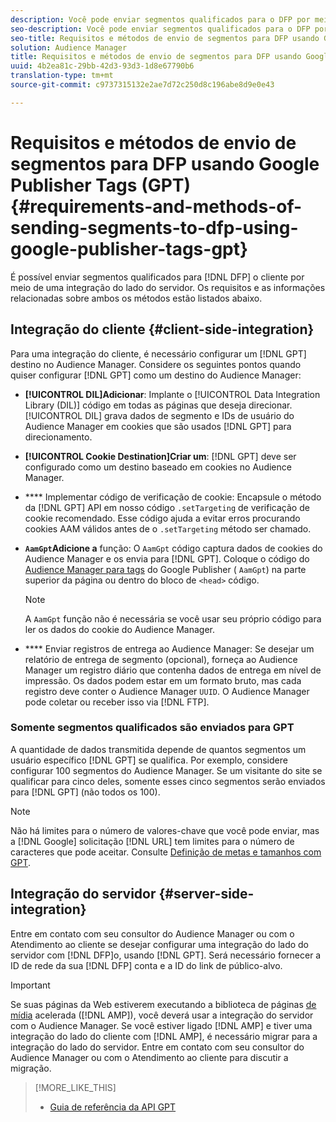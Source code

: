 ```yaml
---
description: Você pode enviar segmentos qualificados para o DFP por meio de uma integração do lado do cliente ou do lado do servidor. Os requisitos e as informações relacionadas sobre ambos os métodos estão listados abaixo.
seo-description: Você pode enviar segmentos qualificados para o DFP por meio de uma integração do lado do cliente ou do lado do servidor. Os requisitos e as informações relacionadas sobre ambos os métodos estão listados abaixo.
seo-title: Requisitos e métodos de envio de segmentos para DFP usando Google Publisher Tags (GPT)
solution: Audience Manager
title: Requisitos e métodos de envio de segmentos para DFP usando Google Publisher Tags (GPT)
uuid: 4b2ea81c-29bb-42d3-93d3-1d8e67790b6
translation-type: tm+mt
source-git-commit: c9737315132e2ae7d72c250d8c196abe8d9e0e43

---
```



# Requisitos e métodos de envio de segmentos para DFP usando Google Publisher Tags (GPT) {#requirements-and-methods-of-sending-segments-to-dfp-using-google-publisher-tags-gpt}

É possível enviar segmentos qualificados para [!DNL DFP] o cliente por meio de uma integração do lado do servidor. Os requisitos e as informações relacionadas sobre ambos os métodos estão listados abaixo.

## Integração do cliente {#client-side-integration}

Para uma integração do cliente, é necessário configurar um [!DNL GPT] destino no Audience Manager. Considere os seguintes pontos quando quiser configurar [!DNL GPT] como um destino do Audience Manager:

* **[!UICONTROL DIL]Adicionar**: Implante o [!UICONTROL Data Integration Library (DIL)] código em todas as páginas que deseja direcionar. [!UICONTROL DIL] grava dados de segmento e IDs de usuário do Audience Manager em cookies que são usados [!DNL GPT] para direcionamento.

* **[!UICONTROL Cookie Destination]Criar um**: [!DNL GPT] deve ser configurado como um destino baseado em cookies no Audience Manager.

* **** Implementar código de verificação de cookie: Encapsule o método da [!DNL GPT] API em nosso código `.setTargeting` de verificação de [](../../integration/gpt-aam-destination/gpt-aam-modify-api.md)cookie recomendado. Esse código ajuda a evitar erros procurando cookies AAM válidos antes de o `.setTargeting` método ser chamado.

* **`AamGpt`Adicione a** função: O `AamGpt` código captura dados de cookies do Audience Manager e os envia para [!DNL GPT]. Coloque o código do [Audience Manager para tags](../../integration/gpt-aam-destination/gpt-aam-aamgpt-code.md) do Google Publisher ( `AamGpt`) na parte superior da página ou dentro do bloco de `<head>` código.

   >[!NOTE]
   >
   >A `AamGpt` função não é necessária se você usar seu próprio código para ler os dados do cookie do Audience Manager.

* **** Enviar registros de entrega ao Audience Manager: Se desejar um relatório de entrega de segmento (opcional), forneça ao Audience Manager um registro diário que contenha dados de entrega em nível de impressão. Os dados podem estar em um formato bruto, mas cada registro deve conter o Audience Manager `UUID`. O Audience Manager pode coletar ou receber isso via [!DNL FTP].

### Somente segmentos qualificados são enviados para GPT

A quantidade de dados transmitida depende de quantos segmentos um usuário específico [!DNL GPT] se qualifica. Por exemplo, considere configurar 100 segmentos do Audience Manager. Se um visitante do site se qualificar para cinco deles, somente esses cinco segmentos serão enviados para [!DNL GPT] (não todos os 100).

>[!NOTE]
>
>Não há limites para o número de valores-chave que você pode enviar, mas a [!DNL Google] solicitação [!DNL URL] tem limites para o número de caracteres que pode aceitar. Consulte [Definição de metas e tamanhos com GPT](https://support.google.com/dfp_premium/bin/answer.py?hl=en&answer=1697712).

## Integração do servidor {#server-side-integration}

Entre em contato com seu consultor do Audience Manager ou com o Atendimento ao cliente se desejar configurar uma integração do lado do servidor com [!DNL DFP]o, usando [!DNL GPT]. Será necessário fornecer a ID de rede da sua [!DNL DFP] conta e a ID do link de público-alvo.

>[!IMPORTANT]
>
>Se suas páginas da Web estiverem executando a biblioteca de páginas [de mídia](https://www.ampproject.org/) acelerada ([!DNL AMP]), você deverá usar a integração do servidor com o Audience Manager. Se você estiver ligado [!DNL AMP] e tiver uma integração do lado do cliente com [!DNL AMP], é necessário migrar para a integração do lado do servidor. Entre em contato com seu consultor do Audience Manager ou com o Atendimento ao cliente para discutir a migração.

>[!MORE_LIKE_THIS]
>
>* [Guia de referência da API GPT](https://support.google.com/dfp_premium/bin/answer.py?hl=en&answer=1650154)

